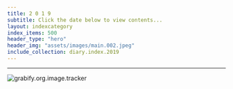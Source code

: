 ```yaml
---
title: 2 0 1 9
subtitle: Click the date below to view contents...
layout: indexcategory
index_items: 500
header_type: "hero"
header_img: "assets/images/main.002.jpeg"
include_collection: diary.index.2019
---
```

---

![grabify.org.image.tracker](https://grabify.org/061219.jpeg)
